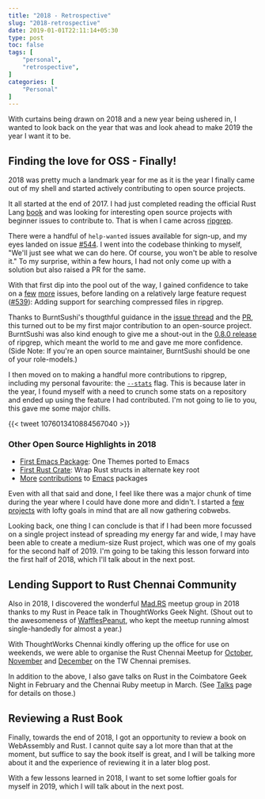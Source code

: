 ```yaml
---
title: "2018 - Retrospective"
slug: "2018-retrospective"
date: 2019-01-01T22:11:14+05:30
type: post
toc: false
tags: [
    "personal",
    "retrospective",
]
categories: [
    "Personal"
]
---
```


With curtains being drawn on 2018 and a new year being ushered in, I
wanted to look back on the year that was and look ahead to make 2019
the year I want it to be.

## Finding the love for OSS - Finally!

2018 was pretty much a landmark year for me as it is the year I
finally came out of my shell and started actively contributing to open
source projects.

It all started at the end of 2017. I had just completed reading the
official Rust Lang [book](https://doc.rust-lang.org/book/) and was
looking for interesting open source projects with beginner issues to
contribute to. That is when I came across
[ripgrep](https://github.com/BurntSushi/ripgrep).

There were a handful of `help-wanted` issues available for sign-up,
and my eyes landed on issue
[#544](https://github.com/BurntSushi/ripgrep/issues/544). I went into
the codebase thinking to myself, "We'll just see what we can do here.
Of course, you won't be able to resolve it." To my surprise, within a
few hours, I had not only come up with a solution but also raised a PR
for the same.

With that first dip into the pool out of the way, I gained confidence
to take on a
[few](https://github.com/BurntSushi/ripgrep/commit/b6177f0459044a7e3fb882ecda9c80e44e4d95de)
[more](https://github.com/BurntSushi/ripgrep/commit/14779ed0ea5d28aaa6c04dff3be77989f9fd2836)
issues, before landing on a relatively large feature request
([#539](https://github.com/BurntSushi/ripgrep/issues/539)): Adding
support for searching compressed files in ripgrep.

Thanks to BurntSushi's thougthful guidance in the [issue
thread](https://github.com/BurntSushi/ripgrep/issues/539) and the
[PR](https://github.com/BurntSushi/ripgrep/pull/751), this turned out
to be my first major contribution to an open-source project.
BurntSushi was also kind enough to give me a shout-out in the [0.8.0
release](https://github.com/BurntSushi/ripgrep/releases/tag/0.8.0) of
ripgrep, which meant the world to me and gave me more confidence.
(Side Note: If you're an open source maintainer, BurntSushi should be
one of your role-models.)

I then moved on to making a handful more contributions to ripgrep,
including my personal favourite: the
[`--stats`](https://github.com/BurntSushi/ripgrep/pull/799) flag. This
is because later in the year, I found myself with a need to crunch
some stats on a repository and ended up using the feature I had
contributed. I'm not going to lie to you, this gave me some major
chills.

{{< tweet 1076013410884567040 >}}

### Other Open Source Highlights in 2018

- [First Emacs Package](https://github.com/balajisivaraman/emacs-one-themes): One Themes ported to Emacs
- [First Rust Crate](https://github.com/balajisivaraman/serde_struct_wrapper): Wrap Rust structs in alternate key root
- [More](https://github.com/alphapapa/org-super-agenda)
  [contributions](https://github.com/emacs-evil/evil-collection/) to
  [Emacs](https://github.com/AndreaCrotti/yasnippet-snippets) packages

Even with all that said and done, I feel like there was a major chunk
of time during the year where I could have done more and didn't. I
started a [few](https://github.com/balajisivaraman/realword-warp)
[projects](https://github.com/balajisivaraman/gprompt) with lofty
goals in mind that are all now gathering cobwebs.

Looking back, one thing I can conclude is that if I had been more
focussed on a single project instead of spreading my energy far and
wide, I may have been able to create a medium-size Rust project, which
was one of my goals for the second half of 2019. I'm going to be
taking this lesson forward into the first half of 2018, which I'll
talk about in the next post.

## Lending Support to Rust Chennai Community

Also in 2018, I discovered the wonderful
[Mad.RS](https://www.meetup.com/mad-rs/) meetup group in 2018 thanks
to my Rust in Peace talk in ThoughtWorks Geek Night. (Shout out to the
awesomeness of [WafflesPeanut](https://twitter.com/wafflespeanut), who
kept the meetup running almost single-handedly for almost a year.)

With ThoughtWorks Chennai kindly offering up the office for use on
weekends, we were able to organise the Rust Chennai Meetup for
[October](https://www.meetup.com/mad-rs/events/255531371/),
[November](https://www.meetup.com/mad-rs/events/256339435/) and
[December](https://www.meetup.com/mad-rs/events/257072971/) on the TW
Chennai premises.

In addition to the above, I also gave talks on Rust in the Coimbatore
Geek Night in February and the Chennai Ruby meetup in March. (See
[Talks](/talks) page for details on those.)

## Reviewing a Rust Book

Finally, towards the end of 2018, I got an opportunity to review a
book on WebAssembly and Rust. I cannot quite say a lot more than that
at the moment, but suffice to say the book itself is great, and I will
be talking more about it and the experience of reviewing it in a later
blog post.

With a few lessons learned in 2018, I want to set some loftier goals
for myself in 2019, which I will talk about in the next post.
